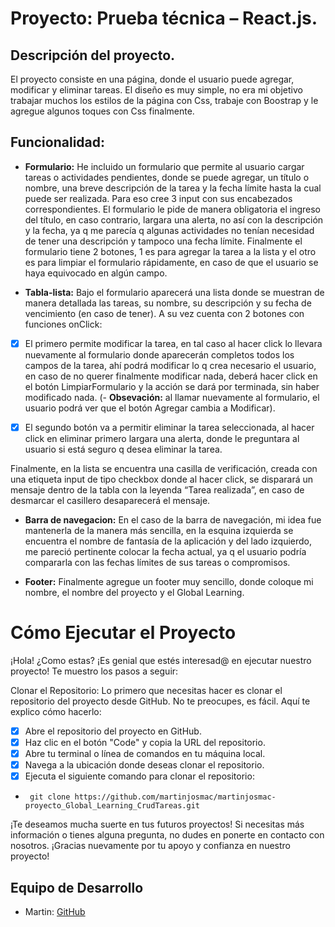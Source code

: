 # Proyecto: Prueba técnica – React.js.

## Descripción del proyecto.

El proyecto consiste en una página, donde el usuario puede agregar, modificar y eliminar tareas. 
El diseño es muy simple, no era mi objetivo trabajar muchos los estilos de la página con Css, trabaje con Boostrap y le agregue algunos toques con Css finalmente.

## Funcionalidad:

- **Formulario:** He incluido un formulario que permite al usuario cargar tareas o actividades pendientes, donde se puede agregar, un título o nombre, una breve descripción de la tarea y la fecha límite hasta la cual puede ser realizada. Para eso cree 3 input con sus encabezados correspondientes. 
El formulario le pide de manera obligatoria el ingreso del título, en caso contrario, largara una alerta, no así con la descripción y la fecha, ya q me parecía q algunas actividades no tenían necesidad de tener una descripción y tampoco una fecha límite. Finalmente el formulario tiene 2 botones, 1 es para agregar la tarea a la lista y el otro es para limpiar el formulario rápidamente, en caso de que el usuario se haya equivocado en algún campo.

- **Tabla-lista:** Bajo el formulario aparecerá una lista donde se muestran de manera detallada las tareas, su nombre, su descripción y su fecha de vencimiento (en caso de tener). A su vez cuenta con 2 botones con funciones onClick: 
- [x]	El primero permite modificar la tarea, en tal caso al hacer click lo llevara nuevamente al formulario donde aparecerán completos todos los campos de la tarea, ahí podrá modificar lo q crea necesario el usuario, en caso de no querer finalmente modificar nada, deberá hacer click en el botón LimpiarFormulario y la acción se dará por terminada, sin haber modificado nada. (- **Obsevación:** al llamar nuevamente al formulario, el usuario podrá ver que el botón Agregar cambia a Modificar).

- [x]	El segundo botón va a permitir eliminar la tarea seleccionada, al hacer click en eliminar primero largara una alerta, donde le preguntara al usuario si está seguro q desea eliminar la tarea.

Finalmente, en la lista se encuentra una casilla de verificación, creada con una etiqueta input de tipo checkbox donde al hacer click, se disparará un mensaje dentro de la tabla con la leyenda “Tarea realizada”, en caso de desmarcar el casillero desaparecerá el mensaje.

- **Barra de navegacion:** En el caso de la barra de navegación, mi idea fue mantenerla de la manera más sencilla, en la esquina izquierda se encuentra el nombre de fantasía de la aplicación y del lado izquierdo, me pareció pertinente colocar la fecha actual, ya q el usuario podría compararla con las fechas límites de sus tareas o compromisos.

- **Footer:** Finalmente agregue un footer muy sencillo, donde coloque mi nombre, el nombre del proyecto y el Global Learning.

 # Cómo Ejecutar el Proyecto
¡Hola! ¿Como estas? ¡Es genial que estés interesad@ en ejecutar nuestro proyecto! Te muestro los pasos a seguir:

Clonar el Repositorio: Lo primero que necesitas hacer es clonar el repositorio del proyecto desde GitHub. No te preocupes, es fácil. Aquí te explico cómo hacerlo:
- [x] Abre el repositorio del proyecto en GitHub.
- [x] Haz clic en el botón "Code" y copia la URL del repositorio.
- [x] Abre tu terminal o línea de comandos en tu máquina local.
- [x] Navega a la ubicación donde deseas clonar el repositorio.
- [x] Ejecuta el siguiente comando para clonar el repositorio:
- ``` git clone https://github.com/martinjosmac/martinjosmac-proyecto_Global_Learning_CrudTareas.git``` 


¡Te deseamos mucha suerte en tus futuros proyectos! Si necesitas más información o tienes alguna pregunta, no dudes en ponerte en contacto con nosotros. ¡Gracias nuevamente por tu apoyo y confianza en nuestro proyecto!

## Equipo de Desarrollo

- Martin: [GitHub](https://github.com/martinjosmac)



